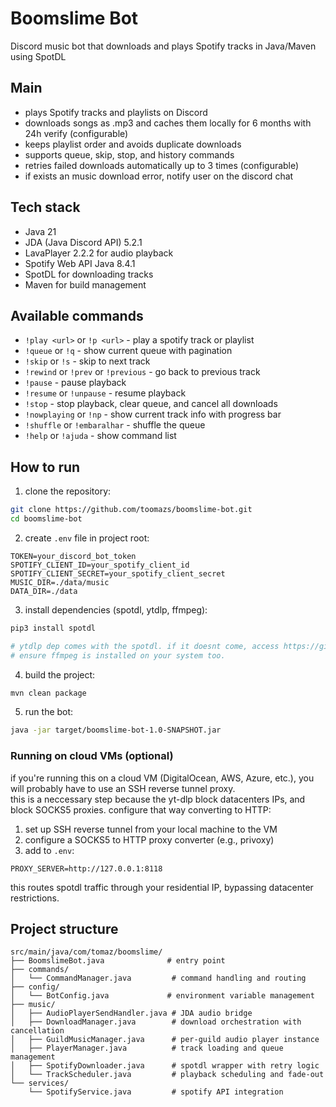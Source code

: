 # Boomslime Bot

Discord music bot that downloads and plays Spotify tracks in Java/Maven using SpotDL

## Main

- plays Spotify tracks and playlists on Discord
- downloads songs as .mp3 and caches them locally for 6 months with 24h verify (configurable)
- keeps playlist order and avoids duplicate downloads
- supports queue, skip, stop, and history commands
- retries failed downloads automatically up to 3 times (configurable)
- if exists an music download error, notify user on the discord chat

## Tech stack

- Java 21
- JDA (Java Discord API) 5.2.1
- LavaPlayer 2.2.2 for audio playback
- Spotify Web API Java 8.4.1
- SpotDL for downloading tracks
- Maven for build management

## Available commands

- `!play <url>` or `!p <url>` - play a spotify track or playlist
- `!queue` or `!q` - show current queue with pagination
- `!skip` or `!s` - skip to next track
- `!rewind` or `!prev` or `!previous` - go back to previous track
- `!pause` - pause playback
- `!resume` or `!unpause` - resume playback
- `!stop` - stop playback, clear queue, and cancel all downloads
- `!nowplaying` or `!np` - show current track info with progress bar
- `!shuffle` or `!embaralhar` - shuffle the queue
- `!help` or `!ajuda` - show command list

## How to run

1. clone the repository:

```bash
git clone https://github.com/toomazs/boomslime-bot.git
cd boomslime-bot
```

2. create `.env` file in project root:

```env
TOKEN=your_discord_bot_token
SPOTIFY_CLIENT_ID=your_spotify_client_id
SPOTIFY_CLIENT_SECRET=your_spotify_client_secret
MUSIC_DIR=./data/music
DATA_DIR=./data
```

3. install dependencies (spotdl, ytdlp, ffmpeg):

```bash
pip3 install spotdl

# ytdlp dep comes with the spotdl. if it doesnt come, access https://github.com/yt-dlp/yt-dlp/wiki/Installation
# ensure ffmpeg is installed on your system too.
```

4. build the project:

```bash
mvn clean package
```

5. run the bot:

```bash
java -jar target/boomslime-bot-1.0-SNAPSHOT.jar
```

### Running on cloud VMs (optional)

if you're running this on a cloud VM (DigitalOcean, AWS, Azure, etc.), you will probably have to use an SSH reverse tunnel proxy. <br>
this is a neccessary step because the yt-dlp block datacenters IPs, and block SOCKS5 proxies. configure that way converting to HTTP:

1. set up SSH reverse tunnel from your local machine to the VM
2. configure a SOCKS5 to HTTP proxy converter (e.g., privoxy)
3. add to `.env`:

```env
PROXY_SERVER=http://127.0.0.1:8118
```

this routes spotdl traffic through your residential IP, bypassing datacenter restrictions.

## Project structure

```
src/main/java/com/tomaz/boomslime/
├── BoomslimeBot.java              # entry point
├── commands/
│   └── CommandManager.java         # command handling and routing
├── config/
│   └── BotConfig.java             # environment variable management
├── music/
│   ├── AudioPlayerSendHandler.java # JDA audio bridge
│   ├── DownloadManager.java        # download orchestration with cancellation
│   ├── GuildMusicManager.java      # per-guild audio player instance
│   ├── PlayerManager.java          # track loading and queue management
│   ├── SpotifyDownloader.java      # spotdl wrapper with retry logic
│   └── TrackScheduler.java         # playback scheduling and fade-out
└── services/
    └── SpotifyService.java         # spotify API integration
```
